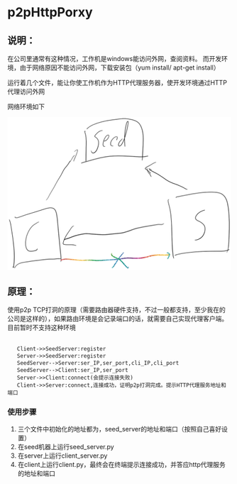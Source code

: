 # p2pHttpPorxy
## 说明：
在公司里通常有这种情况，工作机是windows能访问外网，查阅资料。 而开发环境，由于网络原因不能访问外网，下载安装包（yum install/ apt-get install）

运行着几个文件，能让你使工作机作为HTTP代理服务器，使开发环境通过HTTP代理访问外网

网络环境如下

![ddjdjdjj](https://github.com/luojiantao/p2pHttpPorxy/blob/master/image/clip_image001.png) 

## 原理：

使用p2p TCP打洞的原理（需要路由器硬件支持，不过一般都支持，至少我在的公司是这样的），如果路由环境是会记录端口的话，就需要自己实现代理客户端。目前暂时不支持这种环境

```sequence
   
   Client->>SeedServer:register
   Server->>SeedServer:register
   SeedServer-->Server:ser_IP,ser_port,cli_IP,cli_port
   SeedServer-->Client:ser_IP,ser_port
   Server->>Client:connect(会提示连接失败)
   Client->>Server:connect,连接成功，证明p2p打洞完成。提示HTTP代理服务地址和端口
```

### 使用步骤

1. 三个文件中初始化的地址都为，seed_server的地址和端口（按照自己喜好设置）
2. 在seed机器上运行seed_server.py
3. 在server上运行client_server.py
4. 在client上运行client.py，最终会在终端提示连接成功，并答应http代理服务的地址和端口

